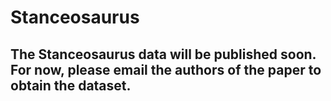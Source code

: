 # Stanceosaurus
## The Stanceosaurus data will be published soon. For now, please email the authors of the paper to obtain the dataset.
